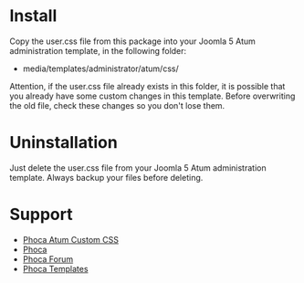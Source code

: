 # Install

Copy the user.css file from this package into your Joomla 5 Atum administration template, in the following folder:

- media/templates/administrator/atum/css/

Attention, if the user.css file already exists in this folder, it is possible that you already have some custom changes in this template.
Before overwriting the old file, check these changes so you don't lose them.

# Uninstallation

Just delete the user.css file from your Joomla 5 Atum administration template.
Always backup your files before deleting.


# Support

- [Phoca Atum Custom CSS](https://www.phoca.cz/news/1339-phoca-atum-custom-css-version-5-0-0-released)
- [Phoca](https://www.phoca.cz)
- [Phoca Forum](https://www.phoca.cz/forum)
- [Phoca Templates](https://www.phoca.cz/joomla-templates)
